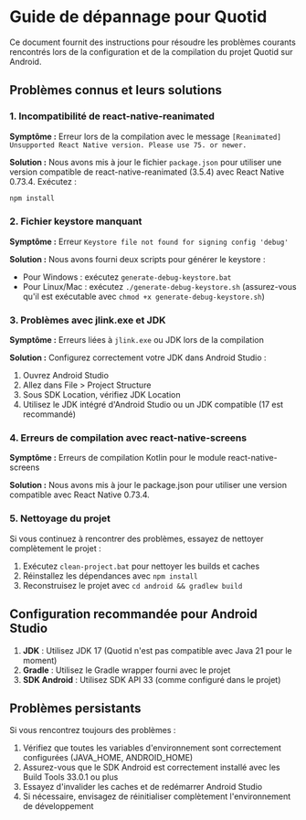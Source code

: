# Guide de dépannage pour Quotid

Ce document fournit des instructions pour résoudre les problèmes courants rencontrés lors de la configuration et de la compilation du projet Quotid sur Android.

## Problèmes connus et leurs solutions

### 1. Incompatibilité de react-native-reanimated

**Symptôme :** Erreur lors de la compilation avec le message `[Reanimated] Unsupported React Native version. Please use 75. or newer.`

**Solution :** Nous avons mis à jour le fichier `package.json` pour utiliser une version compatible de react-native-reanimated (3.5.4) avec React Native 0.73.4. Exécutez :

```bash
npm install
```

### 2. Fichier keystore manquant

**Symptôme :** Erreur `Keystore file not found for signing config 'debug'`

**Solution :** Nous avons fourni deux scripts pour générer le keystore :
- Pour Windows : exécutez `generate-debug-keystore.bat`
- Pour Linux/Mac : exécutez `./generate-debug-keystore.sh` (assurez-vous qu'il est exécutable avec `chmod +x generate-debug-keystore.sh`)

### 3. Problèmes avec jlink.exe et JDK

**Symptôme :** Erreurs liées à `jlink.exe` ou JDK lors de la compilation

**Solution :** Configurez correctement votre JDK dans Android Studio :
1. Ouvrez Android Studio
2. Allez dans File > Project Structure
3. Sous SDK Location, vérifiez JDK Location
4. Utilisez le JDK intégré d'Android Studio ou un JDK compatible (17 est recommandé)

### 4. Erreurs de compilation avec react-native-screens

**Symptôme :** Erreurs de compilation Kotlin pour le module react-native-screens

**Solution :** Nous avons mis à jour le package.json pour utiliser une version compatible avec React Native 0.73.4.

### 5. Nettoyage du projet

Si vous continuez à rencontrer des problèmes, essayez de nettoyer complètement le projet :

1. Exécutez `clean-project.bat` pour nettoyer les builds et caches
2. Réinstallez les dépendances avec `npm install`
3. Reconstruisez le projet avec `cd android && gradlew build`

## Configuration recommandée pour Android Studio

1. **JDK** : Utilisez JDK 17 (Quotid n'est pas compatible avec Java 21 pour le moment)
2. **Gradle** : Utilisez le Gradle wrapper fourni avec le projet
3. **SDK Android** : Utilisez SDK API 33 (comme configuré dans le projet)

## Problèmes persistants

Si vous rencontrez toujours des problèmes :

1. Vérifiez que toutes les variables d'environnement sont correctement configurées (JAVA_HOME, ANDROID_HOME)
2. Assurez-vous que le SDK Android est correctement installé avec les Build Tools 33.0.1 ou plus
3. Essayez d'invalider les caches et de redémarrer Android Studio
4. Si nécessaire, envisagez de réinitialiser complètement l'environnement de développement
